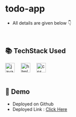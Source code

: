 # todo-app

- All details are given below 👇

 <br/>

<div align="left">
  <h2>📚 TechStack Used</h2>
  <img src="https://cdn.jsdelivr.net/gh/devicons/devicon/icons/javascript/javascript-original.svg" height="30" alt="javascript logo"  />
  <img width="12" />
  <img src="https://cdn.jsdelivr.net/gh/devicons/devicon/icons/html5/html5-original.svg" height="30" alt="html logo"  />
  <img width="12" />
  <img src="https://cdn.jsdelivr.net/gh/devicons/devicon/icons/css3/css3-original.svg" height="30" alt="css logo"  />
  <img width="12" />
</div>

<br/>

## 💪 Demo

- Deployed on Github
- Deployed Link : [Click Here](https://chahatkesh.github.io/todo-app/)
